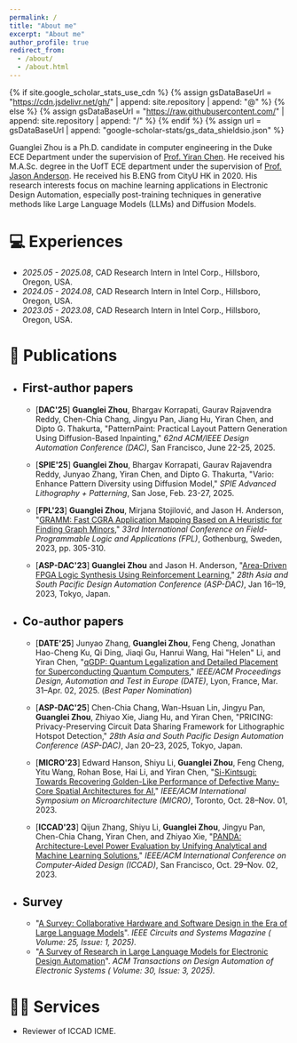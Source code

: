 ```yaml
---
permalink: /
title: "About me"
excerpt: "About me"
author_profile: true
redirect_from: 
  - /about/
  - /about.html
---
```


{% if site.google_scholar_stats_use_cdn %}
{% assign gsDataBaseUrl = "https://cdn.jsdelivr.net/gh/" | append: site.repository | append: "@" %}
{% else %}
{% assign gsDataBaseUrl = "https://raw.githubusercontent.com/" | append: site.repository | append: "/" %}
{% endif %}
{% assign url = gsDataBaseUrl | append: "google-scholar-stats/gs_data_shieldsio.json" %}

<span class='anchor' id='about-me'></span>

Guanglei Zhou is a Ph.D. candidate in computer engineering in the Duke ECE Department under the supervision of [Prof. Yiran Chen](https://ece.duke.edu/faculty/yiran-chen). He received his M.A.Sc. degree in the UofT ECE department under the supervision of [Prof. Jason Anderson](https://janders.eecg.utoronto.ca/). He received his B.ENG from CityU HK in 2020. His research interests focus on machine learning applications in Electronic Design Automation, especially post-training techniques in generative methods like Large Language Models (LLMs) and Diffusion Models.


<!-- # 📖 Educations
- *2020.08 - Present*, Ph.D. candidate in Computer Engineering at Duke University, Durham, NC, USA.
- *2016.09 - 2022.09* M.A.Sc in Computer Engineering in University of Toronto, Toronto, ON, CA.
- *2016.09 - 2020.06*, B.ENG in ECE at CityU. -->

# 💻 Experiences
- *2025.05 - 2025.08*, CAD Research Intern in Intel Corp., Hillsboro, Oregon, USA.
- *2024.05 - 2024.08*, CAD Research Intern in Intel Corp., Hillsboro, Oregon, USA.
- *2023.05 - 2023.08*, CAD Research Intern in Intel Corp., Hillsboro, Oregon, USA.

  
# 📝 Publications 

- ## First-author papers

  - [**DAC'25**] **Guanglei Zhou**, Bhargav Korrapati, Gaurav Rajavendra Reddy, Chen-Chia Chang, Jingyu Pan, Jiang Hu, Yiran Chen, and Dipto G. Thakurta, "PatternPaint: Practical Layout Pattern Generation Using Diffusion-Based Inpainting," *62nd ACM/IEEE Design Automation Conference (DAC)*, San Francisco, June 22-25, 2025.

  - [**SPIE'25**] **Guanglei Zhou**, Bhargav Korrapati, Gaurav Rajavendra Reddy, Junyao Zhang, Yiran Chen, and Dipto G. Thakurta, "Vario: Enhance Pattern Diversity using Diffusion Model," *SPIE Advanced Lithography + Patterning*, San Jose, Feb. 23-27, 2025.

  - [**FPL'23**] **Guanglei Zhou**, Mirjana Stojilović, and Jason H. Anderson, "[GRAMM: Fast CGRA Application Mapping Based on A Heuristic for Finding Graph Minors](https://ieeexplore.ieee.org/document/10296406)," *33rd International Conference on Field-Programmable Logic and Applications (FPL)*, Gothenburg, Sweden, 2023, pp. 305-310.

  - [**ASP-DAC'23**] **Guanglei Zhou** and Jason H. Anderson, "[Area-Driven FPGA Logic Synthesis Using Reinforcement Learning](https://dl.acm.org/doi/abs/10.1145/3566097.3567894)," *28th Asia and South Pacific Design Automation Conference (ASP-DAC)*, Jan 16–19, 2023, Tokyo, Japan.

- ## Co-author papers

  - [**DATE'25**] Junyao Zhang, **Guanglei Zhou**, Feng Cheng, Jonathan Hao-Cheng Ku, Qi Ding, Jiaqi Gu, Hanrui Wang, Hai "Helen" Li, and Yiran Chen, "[qGDP: Quantum Legalization and Detailed Placement for Superconducting Quantum Computers](https://arxiv.org/abs/2411.02447)," *IEEE/ACM Proceedings Design, Automation and Test in Europe (DATE)*, Lyon, France, Mar. 31–Apr. 02, 2025. (*Best Paper Nomination*)

  - [**ASP-DAC'25**] Chen-Chia Chang, Wan-Hsuan Lin, Jingyu Pan, **Guanglei Zhou**, Zhiyao Xie, Jiang Hu, and Yiran Chen, "PRICING: Privacy-Preserving Circuit Data Sharing Framework for Lithographic Hotspot Detection," *28th Asia and South Pacific Design Automation Conference (ASP-DAC)*, Jan 20–23, 2025, Tokyo, Japan.

  - [**MICRO'23**] Edward Hanson, Shiyu Li, **Guanglei Zhou**, Feng Cheng, Yitu Wang, Rohan Bose, Hai Li, and Yiran Chen, "[Si-Kintsugi: Towards Recovering Golden-Like Performance of Defective Many-Core Spatial Architectures for AI](https://dl.acm.org/doi/10.1145/3613424.3614278)," *IEEE/ACM International Symposium on Microarchitecture (MICRO)*, Toronto, Oct. 28–Nov. 01, 2023.

  - [**ICCAD'23**] Qijun Zhang, Shiyu Li, **Guanglei Zhou**, Jingyu Pan, Chen-Chia Chang, Yiran Chen, and Zhiyao Xie, "[PANDA: Architecture-Level Power Evaluation by Unifying Analytical and Machine Learning Solutions](https://ieeexplore.ieee.org/abstract/document/10323665)," *IEEE/ACM International Conference on Computer-Aided Design (ICCAD)*, San Francisco, Oct. 29–Nov. 02, 2023.


- ## Survey
  - "[A Survey: Collaborative Hardware and Software Design in the Era of Large Language Models](https://ieeexplore.ieee.org/abstract/document/10876858)". *IEEE Circuits and Systems Magazine ( Volume: 25, Issue: 1, 2025).*
  - "[A Survey of Research in Large Language Models for Electronic Design Automation](https://dl.acm.org/doi/full/10.1145/3715324)". *ACM Transactions on Design Automation of Electronic Systems ( Volume: 30, Issue: 3, 2025).*


# 👨‍💼 Services
- Reviewer of ICCAD ICME.
